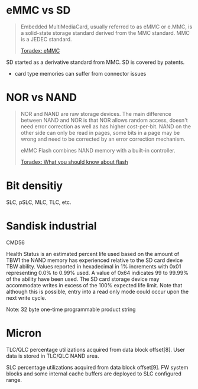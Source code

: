 eMMC vs SD
==========

> Embedded MultiMediaCard, usually referred to as eMMC or e.MMC, is a
solid-state storage standard derived from the MMC standard. MMC is a
JEDEC standard.
>
> [Toradex: eMMC](https://developer.toradex.com/knowledge-base/emmc-linux)

SD started as a derivative standard from MMC. SD is covered by patents.

- card type memories can suffer from connector issues

NOR vs NAND
===========

> NOR and NAND are raw storage devices. The main difference between NAND
> and NOR is that NOR allows random access, doesn't need error correction
> as well as has higher cost-per-bit. NAND on the other side can only be
> read in pages, some bits in a page may be wrong and need to be corrected
> by an error correction mechanism.
>
> eMMC Flash combines NAND memory with a built-in controller.
>
> [Toradex: What you should know about
> flash](https://www.toradex.com/blog/what-you-should-know-about-flash-storage)

Bit densitiy
============

SLC, pSLC, MLC, TLC, etc.

Sandisk industrial
==================

CMD56

Health Status is an estimated percent life used based on the amount of
TBW1 the NAND memory has experienced relative to the SD card device TBW
ability. Values reported in hexadecimal in 1% increments with 0x01
representing 0.0% to 0.99% used. A value of 0x64 indicates 99 to 99.99%
of the ability have been used. The SD card storage device may
accommodate writes in excess of the 100% expected life limit. Note that
although this is possible, entry into a read only mode could occur upon
the next write cycle.

Note: 32 byte one-time programmable product string

Micron
======

TLC/QLC percentage utilizations acquired from data block offset\[8\].
User data is stored in TLC/QLC NAND area.

SLC percentage utilizations acquired from data block offset\[9\]. FW
system blocks and some internal cache buffers are deployed to SLC
configured range.
